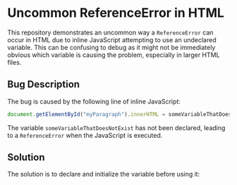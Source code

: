 # Uncommon ReferenceError in HTML
This repository demonstrates an uncommon way a `ReferenceError` can occur in HTML due to inline JavaScript attempting to use an undeclared variable.  This can be confusing to debug as it might not be immediately obvious which variable is causing the problem, especially in larger HTML files.

## Bug Description
The bug is caused by the following line of inline JavaScript:
```javascript
document.getElementById("myParagraph").innerHTML = someVariableThatDoesNotExist;
```
The variable `someVariableThatDoesNotExist` has not been declared, leading to a `ReferenceError` when the JavaScript is executed.

## Solution
The solution is to declare and initialize the variable before using it: